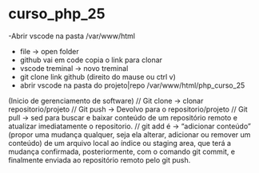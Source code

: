 # curso_php_25
-Abrir vscode na pasta /var/www/html
 - file -> open folder
- github vai em code copia o link para clonar
- vscode treminal -> novo treminal
 - git clone link github (direito do mause ou ctrl v)
- abrir vscode na pasta do projeto|repo /var/www/html/php_curso_25

(Inicio de gerenciamento de software)
// Git clone -> clonar repositorio/projeto
// Git push -> Devolvo para o repositorio/projeto
// Git pull -> sed para buscar e baixar conteúdo de um repositório remoto e atualizar imediatamente o repositorio.
// git add é -> “adicionar conteúdo” (propor uma mudança qualquer, seja ela alterar, adicionar ou remover um conteúdo) de um arquivo local ao índice ou staging area, que terá a mudança confirmada, posteriormente, com o comando git commit, e finalmente enviada ao repositório remoto pelo git push.